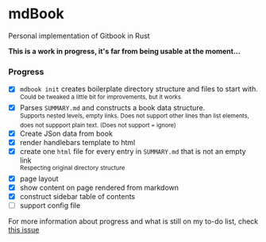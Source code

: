 # mdBook

Personal implementation of Gitbook in Rust

**This is a work in progress, it's far from being usable at the moment...**

### Progress

- [x] `mdbook init` creates boilerplate directory structure and files to start with. <br><sup>Could be tweaked a little bit for improvements, but it works</sup>
- [x] Parses `SUMMARY.md` and constructs a book data structure.<br><sup>Supports nested levels, empty links. Does not support other lines than list elements, does not suppport plain text. (Does not support = ignore)</sup>
- [x] Create JSon data from book
- [x] render handlebars template to html
- [x] create one `html` file for every entry in `SUMMARY.md` that is not an empty link<br><sup>Respecting original directory structure</sup>
- [x] page layout
- [x] show content on page rendered from markdown
- [x] construct sidebar table of contents
- [ ] support config file

For more information about progress and what is still on my to-do list, check [this issue](../../issues/1)
